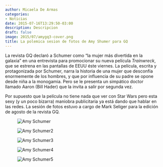 ```yaml
---
author: Micaela De Armas
categories:
- Noticias
date: 2015-07-16T13:29:50-03:00
description: Descripcion
draft: false
image: 2015/07/amygq3-cover.png
title: La polemica sesion de fotos de Amy Shumer para GQ
---
```


La revista GQ declaró a Schumer como “la mujer más divertida en la galaxia” en una entrevista para promocionar su nueva película *Trainwreck*, que se estrena en las pantallas de EEUU éste viernes. La película, escrita y protagonizada por Schumer, narra la historia de una mujer que desconfía enormemente de los hombres, y que por influencia de su padre se opone desde niña a la monogamia. Pero se le presenta un simpático doctor llamado Aaron (Bill Hader) que la invita a salir por segunda vez.
<!--more-->

Por supuesto que la película no tiene nada que ver con Star Wars pero esta sexy (y un poco bizarra) maniobra publicitaria ya está dando que hablar en las redes. La sesión de fotos estuvo a cargo de Mark Seliger para la edición de agosto de la revista GQ.

<figure>
<img alt="Amy Schumer" src="/img/2015/07/amygq_body.jpg">
</figure>

<figure>
<img alt="Amy Schumer2" src="/img/2015/07/amygq2-body.png">
</figure>

<figure>
<img alt="Amy Schumer3" src="/img/2015/07/amygq-cama-body.jpeg">
</figure>

<figure>
<img alt="Amy Schumer4" src="/img/2015/07/amygq_large.png">
</figure>

<figure>
<img alt="Amy Schumer5" src="/img/2015/07/amylaser-body.jpg">
</figure>